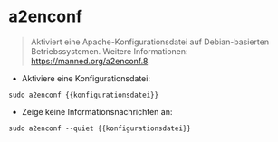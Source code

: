 # a2enconf

> Aktiviert eine Apache-Konfigurationsdatei auf Debian-basierten Betriebssystemen.
> Weitere Informationen: <https://manned.org/a2enconf.8>.

- Aktiviere eine Konfigurationsdatei:

`sudo a2enconf {{konfigurationsdatei}}`

- Zeige keine Informationsnachrichten an:

`sudo a2enconf --quiet {{konfigurationsdatei}}`

